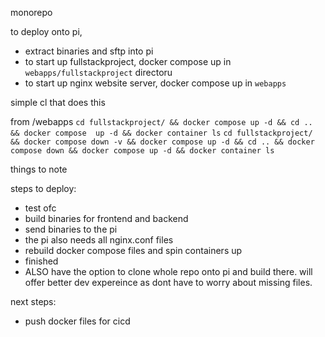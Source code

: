 monorepo

to deploy onto pi,
- extract binaries and sftp into pi
- to start up fullstackproject, docker compose up in `webapps/fullstackproject` directoru
- to start up nginx website server, docker compose up in `webapps` 

simple cl that does this

from /webapps
```cd fullstackproject/ && docker compose up -d && cd .. && docker compose  up -d && docker container ls```
``` cd fullstackproject/ && docker compose down -v && docker compose up -d && cd .. && docker compose down && docker compose up -d && docker container ls ```

things to note

steps to deploy:
- test ofc
- build binaries for frontend and backend
- send binaries to the pi
- the pi also needs all nginx.conf files 
- rebuild docker compose files and spin containers up
- finished
- ALSO have the option to clone whole repo onto pi and build there. will offer better dev expereince as dont have to worry about missing files.


next steps:
- push docker files for cicd
